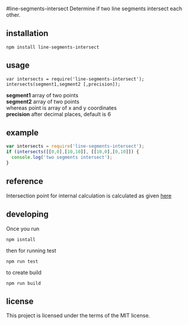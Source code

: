 #line-segments-intersect
Determine if two line segments intersect each other. 
## installation

```
npm install line-segments-intersect
```

## usage
```
var intersects = require('line-segments-intersect');
intersects(segment1,segment2 [,precision]);
```
**segment1** array of two points  
**segment2** array of two points  
whereas point is array of x and y coordinates  
**precision** after decimal places, default is 6  

## example
```javascript
var intersects = require('line-segments-intersect');
if (intersects([[0,0],[10,10]], [[10,0],[0,10]]) {
  console.log('two segments intersect');
}
```
## reference
Intersection point for internal calculation is  calculated as given [here](https://en.wikipedia.org/wiki/Line%E2%80%93line_intersection)  
## developing
Once you run
 
```npm isntall```

then for running test 

```npm run test```

to create build

```npm run build```

## license
This project is licensed under the terms of the MIT license.
